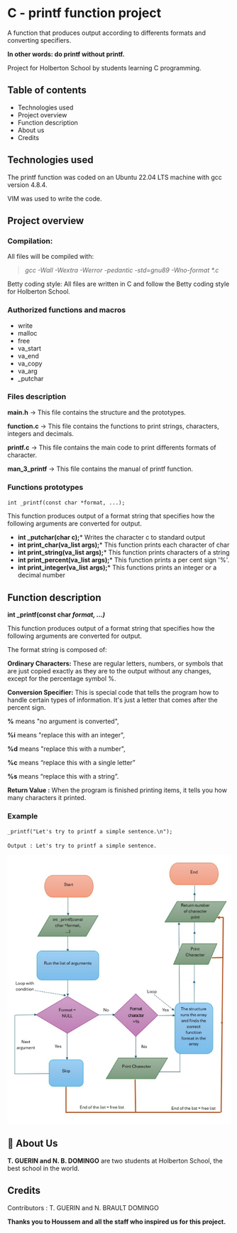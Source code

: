 # C - printf function project

A function that produces output according to differents formats and converting specifiers.

**In other words: do printf without printf.**

Project for Holberton School by students learning C programming.
## Table of contents
- Technologies used
- Project overview
- Function description
- About us
- Credits
## Technologies used

The printf function was coded on an Ubuntu 22.04 LTS machine with gcc version 4.8.4.

VIM was used to write the code.


## Project overview
### Compilation:

All files will be compiled with:

> _gcc -Wall -Wextra -Werror -pedantic -std=gnu89 -Wno-format *.c_


Betty coding style:
All files are written in C and follow the Betty coding style for Holberton School.

### Authorized functions and macros

- write
- malloc
- free
- va_start
- va_end
- va_copy
- va_arg
- _putchar

### Files description
**main.h** -> This file contains the structure and the prototypes.

**function.c** -> This file contains the functions to print strings, characters, integers and decimals.

**printf.c** -> This file contains the main code to print differents formats of character.

**man_3_printf** -> This file contains the manual of printf function.

### Functions prototypes
````
int _printf(const char *format, ...);
````

This function produces output of a format string that specifies how the following arguments are converted for output.
- **int _putchar(char c);***
Writes the character c to standard output
- **int print_char(va_list args);***
This function prints each character of char
- **int print_string(va_list args);***
This function prints characters of a string
- **int print_percent(va_list args);***
This function prints a per cent sign '%'.
- **int print_integer(va_list args);***
This functions prints an integer or a decimal number
## Function description
**int _printf(const char *format, ...)***

This function produces output of a format string that specifies how the following arguments are converted for output.

The format string is composed of:

**Ordinary Characters:** These are regular letters, numbers, or symbols that are just copied exactly as they are to the output without any changes, except for the percentage symbol %.

**Conversion Specifier:** This is special code that tells the program how to handle certain types of information. It's just a letter that comes after the percent sign.

**%** means "no argument is converted",

**%i** means "replace this with an integer",

**%d** means "replace this with a number",

**%c** means “replace this with a single letter”

**%s** means “replace this with a string”.

**Return Value :** When the program is finished printing items, it tells you how many characters it printed.

### Example
````
_printf("Let's try to printf a simple sentence.\n");

Output : Let's try to printf a simple sentence.
````
![**Flowchart of our code**](https://github.com/Ho2bes/boom/blob/main/Flowchart%20printf%202.jpg)

## 🚀 About Us
**T. GUERIN and N. B. DOMINGO** are two students at Holberton School, the best school in the world.


## Credits
Contributors :
T. GUERIN and N. BRAULT DOMINGO

**Thanks you to Houssem and all the staff who inspired us for this project.**
